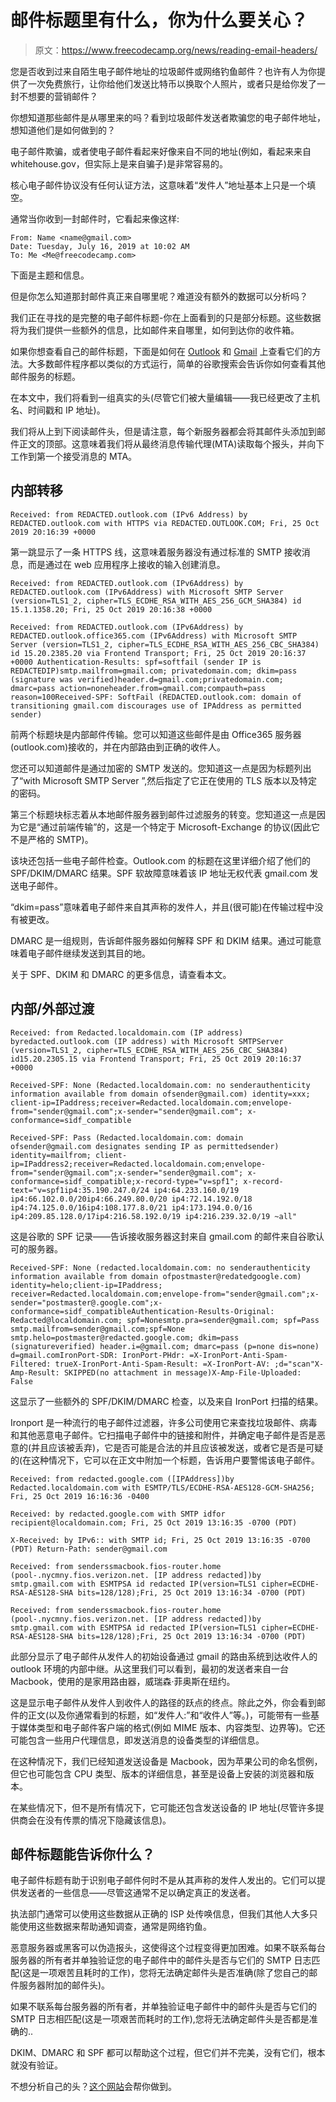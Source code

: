 # 邮件标题里有什么，你为什么要关心？

> 原文：<https://www.freecodecamp.org/news/reading-email-headers/>

您是否收到过来自陌生电子邮件地址的垃圾邮件或网络钓鱼邮件？也许有人为你提供了一次免费旅行，让你给他们发送比特币以换取个人照片，或者只是给你发了一封不想要的营销邮件？

你想知道那些邮件是从哪里来的吗？看到垃圾邮件发送者欺骗您的电子邮件地址，想知道他们是如何做到的？

电子邮件欺骗，或者使电子邮件看起来好像来自不同的地址(例如，看起来来自 whitehouse.gov，但实际上是来自骗子)是非常容易的。

核心电子邮件协议没有任何认证方法，这意味着“发件人”地址基本上只是一个填空。

通常当你收到一封邮件时，它看起来像这样:

```
From: Name <name@gmail.com>
Date: Tuesday, July 16, 2019 at 10:02 AM
To: Me <Me@freecodecamp.com>
```

下面是主题和信息。

但是你怎么知道那封邮件真正来自哪里呢？难道没有额外的数据可以分析吗？

我们正在寻找的是完整的电子邮件标题-你在上面看到的只是部分标题。这些数据将为我们提供一些额外的信息，比如邮件来自哪里，如何到达你的收件箱。

如果你想查看自己的邮件标题，下面是如何在 [Outlook](https://support.office.com/en-us/article/view-internet-message-headers-in-outlook-cd039382-dc6e-4264-ac74-c048563d212c) 和 [Gmail](https://support.google.com/mail/answer/29436?hl=en) 上查看它们的方法。大多数邮件程序都以类似的方式运行，简单的谷歌搜索会告诉你如何查看其他邮件服务的标题。

在本文中，我们将看到一组真实的头(尽管它们被大量编辑——我已经更改了主机名、时间戳和 IP 地址)。

我们将从上到下阅读邮件头，但是请注意，每个新服务器都会将其邮件头添加到邮件正文的顶部。这意味着我们将从最终消息传输代理(MTA)读取每个报头，并向下工作到第一个接受消息的 MTA。

## 内部转移

```
Received: from REDACTED.outlook.com (IPv6 Address) by REDACTED.outlook.com with HTTPS via REDACTED.OUTLOOK.COM; Fri, 25 Oct 2019 20:16:39 +0000
```

第一跳显示了一条 HTTPS 线，这意味着服务器没有通过标准的 SMTP 接收消息，而是通过在 web 应用程序上接收的输入创建消息。

```
Received: from REDACTED.outlook.com (IPv6Address) by REDACTED.outlook.com (IPv6Address) with Microsoft SMTP Server (version=TLS1_2, cipher=TLS_ECDHE_RSA_WITH_AES_256_GCM_SHA384) id 15.1.1358.20; Fri, 25 Oct 2019 20:16:38 +0000

Received: from REDACTED.outlook.com (IPv6Address) by REDACTED.outlook.office365.com (IPv6Address) with Microsoft SMTP Server (version=TLS1_2, cipher=TLS_ECDHE_RSA_WITH_AES_256_CBC_SHA384) id 15.20.2385.20 via Frontend Transport; Fri, 25 Oct 2019 20:16:37 +0000 Authentication-Results: spf=softfail (sender IP is REDACTEDIP)smtp.mailfrom=gmail.com; privatedomain.com; dkim=pass (signature was verified)header.d=gmail.com;privatedomain.com; dmarc=pass action=noneheader.from=gmail.com;compauth=pass reason=100Received-SPF: SoftFail (REDACTED.outlook.com: domain of transitioning gmail.com discourages use of IPAddress as permitted sender)
```

前两个标题块是内部邮件传输。您可以知道这些邮件是由 Office365 服务器(outlook.com)接收的，并在内部路由到正确的收件人。

您还可以知道邮件是通过加密的 SMTP 发送的。您知道这一点是因为标题列出了“with Microsoft SMTP Server ”,然后指定了它正在使用的 TLS 版本以及特定的密码。

第三个标题块标志着从本地邮件服务器到邮件过滤服务的转变。您知道这一点是因为它是“通过前端传输”的，这是一个特定于 Microsoft-Exchange 的协议(因此它不是严格的 SMTP)。

该块还包括一些电子邮件检查。Outlook.com 的标题在这里详细介绍了他们的 SPF/DKIM/DMARC 结果。SPF 软故障意味着该 IP 地址无权代表 gmail.com 发送电子邮件。

“dkim=pass”意味着电子邮件来自其声称的发件人，并且(很可能)在传输过程中没有被更改。

DMARC 是一组规则，告诉邮件服务器如何解释 SPF 和 DKIM 结果。通过可能意味着电子邮件继续发送到其目的地。

关于 SPF、DKIM 和 DMARC 的更多信息，请查看本文。

## 内部/外部过渡

```
Received: from Redacted.localdomain.com (IP address) byredacted.outlook.com (IP address) with Microsoft SMTPServer (version=TLS1_2, cipher=TLS_ECDHE_RSA_WITH_AES_256_CBC_SHA384) id15.20.2305.15 via Frontend Transport; Fri, 25 Oct 2019 20:16:37 +0000

Received-SPF: None (Redacted.localdomain.com: no senderauthenticity information available from domain ofsender@gmail.com) identity=xxx; client-ip=IPaddress;receiver=Redacted.localdomain.com;envelope-from="sender@gmail.com";x-sender="sender@gmail.com"; x-conformance=sidf_compatible

Received-SPF: Pass (Redacted.localdomain.com: domain ofsender@gmail.com designates sending IP as permittedsender) identity=mailfrom; client-ip=IPaddress2;receiver=Redacted.localdomain.com;envelope-from="sender@gmail.com";x-sender="sender@gmail.com"; x-conformance=sidf_compatible;x-record-type="v=spf1"; x-record-text="v=spf1ip4:35.190.247.0/24 ip4:64.233.160.0/19 ip4:66.102.0.0/20ip4:66.249.80.0/20 ip4:72.14.192.0/18 ip4:74.125.0.0/16ip4:108.177.8.0/21 ip4:173.194.0.0/16 ip4:209.85.128.0/17ip4:216.58.192.0/19 ip4:216.239.32.0/19 ~all"
```

这是谷歌的 SPF 记录——告诉接收服务器这封来自 gmail.com 的邮件来自谷歌认可的服务器。

```
Received-SPF: None (redacted.localdomain.com: no senderauthenticity information available from domain ofpostmaster@redatedgoogle.com) identity=helo;client-ip=IPaddress; receiver=Redacted.localdomain.com;envelope-from="sender@gmail.com";x-sender="postmaster@.google.com";x-conformance=sidf_compatibleAuthentication-Results-Original: Redacted@localdomain.com; spf=Nonesmtp.pra=sender@gmail.com; spf=Pass smtp.mailfrom=sender@gmail.com;spf=None smtp.helo=postmaster@redacted.google.com; dkim=pass (signatureverified) header.i=@gmail.com; dmarc=pass (p=none dis=none) d=gmail.comIronPort-SDR: IronPort-PHdr: =X-IronPort-Anti-Spam-Filtered: trueX-IronPort-Anti-Spam-Result: =X-IronPort-AV: ;d="scan"X-Amp-Result: SKIPPED(no attachment in message)X-Amp-File-Uploaded: False
```

这显示了一些额外的 SPF/DKIM/DMARC 检查，以及来自 IronPort 扫描的结果。

Ironport 是一种流行的电子邮件过滤器，许多公司使用它来查找垃圾邮件、病毒和其他恶意电子邮件。它扫描电子邮件中的链接和附件，并确定电子邮件是否是恶意的(并且应该被丢弃)，它是否可能是合法的并且应该被发送，或者它是否是可疑的(在这种情况下，它可以在正文中附加一个标题，告诉用户要警惕该电子邮件。

```
Received: from redacted.google.com ([IPAddress])by Redacted.localdomain.com with ESMTP/TLS/ECDHE-RSA-AES128-GCM-SHA256; Fri, 25 Oct 2019 16:16:36 -0400

Received: by redacted.google.com with SMTP idfor recipient@localdomain.com; Fri, 25 Oct 2019 13:16:35 -0700 (PDT)

X-Received: by IPv6:: with SMTP id; Fri, 25 Oct 2019 13:16:35 -0700 (PDT) Return-Path: sender@gmail.com

Received: from senderssmacbook.fios-router.home (pool-.nycmny.fios.verizon.net. [IP address redacted])by smtp.gmail.com with ESMTPSA id redacted IP(version=TLS1 cipher=ECDHE-RSA-AES128-SHA bits=128/128);Fri, 25 Oct 2019 13:16:34 -0700 (PDT)

Received: from senderssmacbook.fios-router.home (pool-.nycmny.fios.verizon.net. [IP address redacted])by smtp.gmail.com with ESMTPSA id redacted IP(version=TLS1 cipher=ECDHE-RSA-AES128-SHA bits=128/128);Fri, 25 Oct 2019 13:16:34 -0700 (PDT)
```

此部分显示了电子邮件从发件人的初始设备通过 gmail 的路由系统到达收件人的 outlook 环境的内部中继。从这里我们可以看到，最初的发送者来自一台 Macbook，使用的是家用路由器，威瑞森·菲奥斯在纽约。

这是显示电子邮件从发件人到收件人的路径的跃点的终点。除此之外，你会看到邮件的正文(以及你通常看到的标题，如“发件人:”和“收件人”等。)，可能带有一些基于媒体类型和电子邮件客户端的格式(例如 MIME 版本、内容类型、边界等)。它还可能包含一些用户代理信息，即发送消息的设备类型的详细信息。

在这种情况下，我们已经知道发送设备是 Macbook，因为苹果公司的命名惯例，但它也可能包含 CPU 类型、版本的详细信息，甚至是设备上安装的浏览器和版本。

在某些情况下，但不是所有情况下，它可能还包含发送设备的 IP 地址(尽管许多提供商会在没有传票的情况下隐藏该信息)。

## 邮件标题能告诉你什么？

电子邮件标题有助于识别电子邮件何时不是从其声称的发件人发出的。它们可以提供发送者的一些信息——尽管这通常不足以确定真正的发送者。

执法部门通常可以使用这些数据从正确的 ISP 处传唤信息，但我们其他人大多只能使用这些数据来帮助通知调查，通常是网络钓鱼。

恶意服务器或黑客可以伪造报头，这使得这个过程变得更加困难。如果不联系每台服务器的所有者并单独验证您的电子邮件中的邮件头是否与它们的 SMTP 日志匹配(这是一项艰苦且耗时的工作)，您将无法确定邮件头是否准确(除了您自己的邮件服务器附加的邮件头)。

如果不联系每台服务器的所有者，并单独验证电子邮件中的邮件头是否与它们的 SMTP 日志相匹配(这是一项艰苦而耗时的工作),您将无法确定邮件头是否都是准确的..

DKIM、DMARC 和 SPF 都可以帮助这个过程，但它们并不完美，没有它们，根本就没有验证。

不想分析自己的头？[这个网站](https://mailheader.org/)会帮你做到。